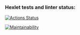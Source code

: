 ### Hexlet tests and linter status:
[![Actions Status](https://github.com/Kverde/python-project-lvl1/workflows/hexlet-check/badge.svg)](https://github.com/Kverde/python-project-lvl1/actions)

[![Maintainability](https://api.codeclimate.com/v1/badges/1c492dbaeb0dc14ceb4c/maintainability)](https://codeclimate.com/github/Kverde/python-project-lvl1/maintainability)
